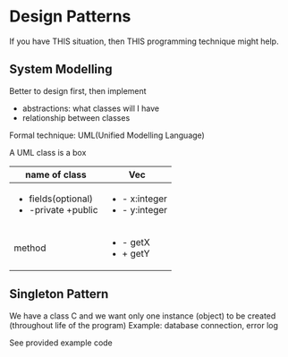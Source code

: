 Design Patterns
===

If you have THIS situation, then THIS programming technique might help.

System Modelling
---

Better to design first, then implement

* abstractions: what classes will I have
* relationship between classes

Formal technique: UML(Unified Modelling Language)

A UML class is a box

name of class | Vec
--- | ---
<ul><li>fields(optional)</li><li>-private +public</li></ul> | <ul><li>- x:integer</li><li>- y:integer</li></ul>
method | <ul><li>- getX</li><li>+ getY</li></ul>

Singleton Pattern
---

We have a class C and we want only one instance (object) to be created (throughout life of the program)
Example: database connection, error log

See provided example code

